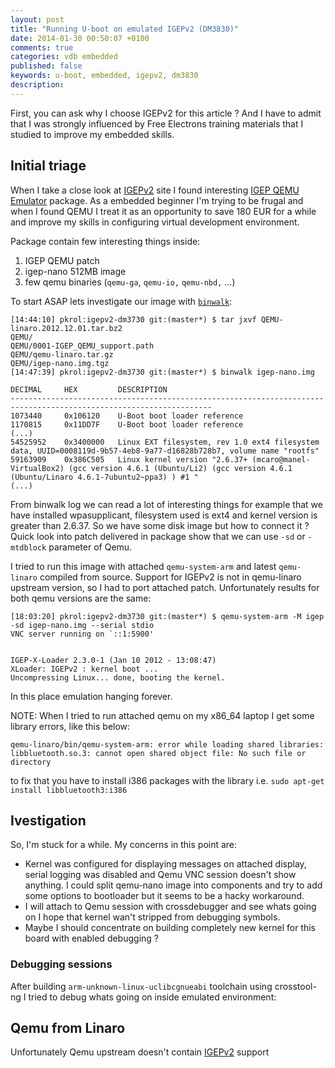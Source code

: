 ```yaml
---
layout: post
title: "Running U-boot on emulated IGEPv2 (DM3830)"
date: 2014-01-30 00:50:07 +0100
comments: true
categories: vdb embedded
published: false
keywords: u-boot, embedded, igepv2, dm3830
description: 
---
```


<p class=intro> First, you can ask why I choose IGEPv2 for this article ? And I
have to admit that I was strongly influenced by Free Electrons training
materials that I studied to improve my embedded skills. </p>

## Initial triage ##

When I take a close look at
[IGEPv2](https://www.isee.biz/products/igep-processor-boards/igepv2-dm3730)
site I found interesting [IGEP QEMU
Emulator](https://www.isee.biz/support/downloads/item/qemu-emulator) package.
As a embedded beginner I'm trying to be frugal and when I found QEMU I treat
it as an opportunity to save 180 EUR for a while and improve my skills in 
configuring virtual development environment.

Package contain few interesting things inside:

1. IGEP QEMU patch
2. igep-nano 512MB image
3. few qemu binaries (`qemu-ga`, `qemu-io,` `qemu-nbd,` ...)

To start ASAP lets investigate our image with [`binwalk`]():
```
[14:44:10] pkrol:igepv2-dm3730 git:(master*) $ tar jxvf QEMU-linaro.2012.12.01.tar.bz2
QEMU/
QEMU/0001-IGEP_QEMU_support.path
QEMU/qemu-linaro.tar.gz
QEMU/igep-nano.img.tgz
[14:47:39] pkrol:igepv2-dm3730 git:(master*) $ binwalk igep-nano.img

DECIMAL   	HEX       	DESCRIPTION
-------------------------------------------------------------------------------------------------------------------
1073440   	0x106120  	U-Boot boot loader reference
1170815   	0x11DD7F  	U-Boot boot loader reference
(...)
54525952  	0x3400000 	Linux EXT filesystem, rev 1.0 ext4 filesystem data, UUID=0008119d-9b57-4eb8-9a77-d16828b728b7, volume name "rootfs"
59163909  	0x386C505 	Linux kernel version "2.6.37+ (mcaro@manel-VirtualBox2) (gcc version 4.6.1 (Ubuntu/Li2) (gcc version 4.6.1 (Ubuntu/Linaro 4.6.1-7ubuntu2~ppa3) ) #1 "
(...)
```

From binwalk log we can read a lot of interesting things for example that we
have installed wpasupplicant, filesystem used is ext4 and kernel version is
greater than 2.6.37. So we have some disk image but how to connect it ? Quick
look into patch delivered in package show that we can use `-sd` or `-mtdblock`
parameter of Qemu.

I tried to run this image with attached `qemu-system-arm` and latest
`qemu-linaro` compiled from source. Support for IGEPv2 is not in qemu-linaro
upstream version, so I had to port attached patch. Unfortunately results for
both qemu versions are the same:

```
[18:03:20] pkrol:igepv2-dm3730 git:(master*) $ qemu-system-arm -M igep -sd igep-nano.img --serial stdio
VNC server running on `::1:5900'


IGEP-X-Loader 2.3.0-1 (Jan 10 2012 - 13:08:47)
XLoader: IGEPv2 : kernel boot ...
Uncompressing Linux... done, booting the kernel.
```

In this place emulation hanging forever.

NOTE: When I tried to run attached qemu on my x86_64 laptop I get some library
errors, like this below:

```
qemu-linaro/bin/qemu-system-arm: error while loading shared libraries: libbluetooth.so.3: cannot open shared object file: No such file or directory
```

to fix that you have to install i386 packages with the library i.e. `sudo
apt-get install libbluetooth3:i386`

## Ivestigation ##

So, I'm stuck for a while. My concerns in this point are:

* Kernel was configured for displaying messages on attached display, serial
  logging was disabled and Qemu VNC session doesn't show anything. I could
  split qemu-nano image into components and try to add some options to bootloader but it
  seems to be a hacky workaround.
* I will attach to Qemu session with crossdebugger and see whats going on I
  hope that kernel wan't stripped from debugging symbols.
* Maybe I should concentrate on building completely new kernel for this board
  with enabled debugging ?

### Debugging sessions ###

After building `arm-unknown-linux-uclibcgnueabi` toolchain using crosstool-ng I
tried to debug whats going on inside emulated environment:



## Qemu from Linaro ##

Unfortunately Qemu upstream doesn't contain
[IGEPv2](https://www.isee.biz/products/igep-processor-boards/igepv2-dm3730)
support 
